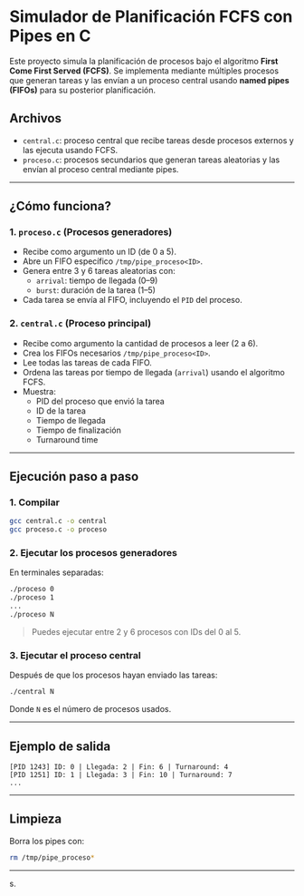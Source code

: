 
# Simulador de Planificación FCFS con Pipes en C

Este proyecto simula la planificación de procesos bajo el algoritmo **First Come First Served (FCFS)**. Se implementa mediante múltiples procesos que generan tareas y las envían a un proceso central usando **named pipes (FIFOs)** para su posterior planificación.

## Archivos

- `central.c`: proceso central que recibe tareas desde procesos externos y las ejecuta usando FCFS.
- `proceso.c`: procesos secundarios que generan tareas aleatorias y las envían al proceso central mediante pipes.

---

## ¿Cómo funciona?

### 1. `proceso.c` (Procesos generadores)

- Recibe como argumento un ID (de 0 a 5).
- Abre un FIFO específico `/tmp/pipe_proceso<ID>`.
- Genera entre 3 y 6 tareas aleatorias con:
  - `arrival`: tiempo de llegada (0–9)
  - `burst`: duración de la tarea (1–5)
- Cada tarea se envía al FIFO, incluyendo el `PID` del proceso.

### 2. `central.c` (Proceso principal)

- Recibe como argumento la cantidad de procesos a leer (2 a 6).
- Crea los FIFOs necesarios `/tmp/pipe_proceso<ID>`.
- Lee todas las tareas de cada FIFO.
- Ordena las tareas por tiempo de llegada (`arrival`) usando el algoritmo FCFS.
- Muestra:
  - PID del proceso que envió la tarea
  - ID de la tarea
  - Tiempo de llegada
  - Tiempo de finalización
  - Turnaround time

---

## Ejecución paso a paso

### 1. Compilar

```bash
gcc central.c -o central
gcc proceso.c -o proceso
```

### 2. Ejecutar los procesos generadores

En terminales separadas:

```bash
./proceso 0
./proceso 1
...
./proceso N
```

> Puedes ejecutar entre 2 y 6 procesos con IDs del 0 al 5.

### 3. Ejecutar el proceso central

Después de que los procesos hayan enviado las tareas:

```bash
./central N
```

Donde `N` es el número de procesos usados.

---

## Ejemplo de salida

```
[PID 1243] ID: 0 | Llegada: 2 | Fin: 6 | Turnaround: 4
[PID 1251] ID: 1 | Llegada: 3 | Fin: 10 | Turnaround: 7
...
```

---

## Limpieza

Borra los pipes con:

```bash
rm /tmp/pipe_proceso*
```

---

s.
